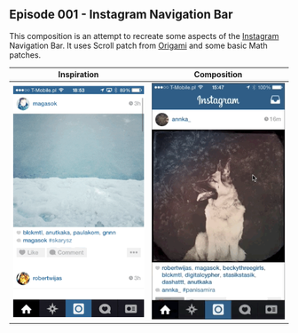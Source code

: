 ## Episode 001 - Instagram Navigation Bar

This composition is an attempt to recreate some aspects of the [Instagram](http://instagram.com/download/ios/) Navigation Bar.
It uses Scroll patch from [Origami](http://facebook.github.io/origami/) and some basic Math patches.

 Inspiration | Composition
 :---------: | :---------:
![Inspiration](inspiration.gif) | ![Composition](composition.gif)